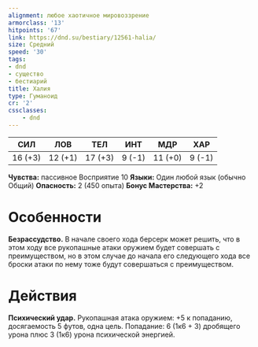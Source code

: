 ```yaml
---
alignment: любое хаотичное мировоззрение
armorclass: '13'
hitpoints: '67'
link: https://dnd.su/bestiary/12561-halia/
size: Средний
speed: '30'
tags:
- dnd
- существо
- бестиарий
title: Халия
type: Гуманоид
cr: '2'
cssclasses:
    - dnd
---
```



| СИЛ | ЛОВ | ТЕЛ | ИНТ | МДР | ХАР |
|---|---|---|---|---|---|
| 16 (+3) | 12 (+1) | 17 (+3) | 9 (-1) | 11 (+0) | 9 (-1) |
**Чувства:** пассивное Восприятие 10
**Языки:** Один любой язык (обычно Общий)
**Опасность:** 2 (450 опыта)
**Бонус Мастерства:** +2


# Особенности
**Безрассудство.** В начале своего хода берсерк может решить, что в этом ходу все рукопашные атаки оружием будет совершать с преимуществом, но в этом случае до начала его следующего хода все броски атаки по нему тоже будут совершаться с преимуществом.


# Действия
**Психический удар.** Рукопашная атака оружием: +5 к попаданию, досягаемость 5 футов, одна цель. Попадание: 6 (1к6 + 3) дробящего урона плюс 3 (1к6) урона психической энергией.